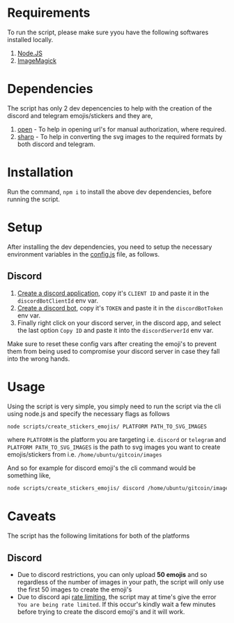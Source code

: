 # Requirements

To run the script, please make sure yyou have the following softwares installed locally.

1. [Node.JS](https://nodejs.org/en/)
2. [ImageMagick](https://imagemagick.org/script/download.php)

# Dependencies

The script has only 2 dev depencencies to help with the creation of the discord and telegram emojis/stickers and they are,

1. [open](https://www.npmjs.com/package/open) - To help in opening url's for manual authorization, where required.
2. [sharp](https://www.npmjs.com/package/sharp) - To help in converting the svg images to the required formats by both discord and telegram.

# Installation

Run the command, `npm i` to install the above dev dependencies, before running the script.

# Setup

After installing the dev dependencies, you need to setup the necessary environment variables in the [config.js](/scripts/create_stickers_emojis/config.js) file, as follows.

## Discord

1. [Create a discord application](https://github.com/SinisterRectus/Discordia/wiki/Setting-up-a-Discord-application#creating-discord-applications), copy it's `CLIENT ID` and paste it in the `discordBotClientId` env var.
2. [Create a discord bot](https://github.com/SinisterRectus/Discordia/wiki/Setting-up-a-Discord-application#creating-the-bot), copy it's `TOKEN` and paste it in the `discordBotToken` env var.
3. Finally right click on your discord server, in the discord app, and select the last option `Copy ID` and paste it into the `discordServerId` env var.

Make sure to reset these config vars after creating the emoji's to prevent them from being used to compromise your discord server in case they fall into the wrong hands.

# Usage

Using the script is very simple, you simply need to run the script via the cli using node.js and specify the necessary flags as follows
```sh
node scripts/create_stickers_emojis/ PLATFORM PATH_TO_SVG_IMAGES
```
where `PLATFORM` is the platform you are targeting i.e. `discord` or `telegram` and `PLATFORM PATH_TO_SVG_IMAGES` is the path to svg images you want to create emojis/stickers from i.e. `/home/ubuntu/gitcoin/images`

And so for example for discord emoji's the cli command would be something like,
```sh
node scripts/create_stickers_emojis/ discord /home/ubuntu/gitcoin/images
``` 
# Caveats

The script has the following limitations for both of the platforms

## Discord

- Due to discord restrictions, you can only upload **50 emojis** and so regardless of the number of images in your path, the script will only use the first 50 images to create the emoji's
- Due to discord api [rate limiting](https://discordapp.com/developers/docs/topics/rate-limits), the script may at time's give the error `You are being rate limited`. If this occur's kindly wait a few minutes before trying to create the discord emoji's and it will work.